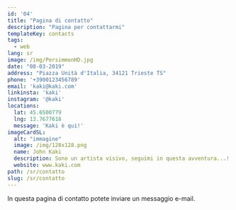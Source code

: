 ```yaml
---
id: '04'
title: "Pagina di contatto"
description: "Pagina per contattarmi"
templateKey: contacts
tags:
  - web
lang: sr
image: /img/PersimmonHD.jpg
date: "08-03-2019"
address: "Piazza Unità d'Italia, 34121 Trieste TS"
phone: '+3900123456789'
email: 'kaki@kaki.com'
linkinsta: 'kaki'
instagram: '@kaki'
locations:
  lat: 45.6500779
  lng: 13.7677618
  message: 'Kaki è qui!'
imageCardSL:
  alt: "immagine"
  image: /img/128x128.png
  name: John Kaki
  description: Sono un artista visivo, seguimi in questa avventura...!
  website: www.kaki.com
path: /sr/contatto
slug: /sr/contatto
---
```


In questa pagina di contatto potete inviare un messaggio e-mail.
